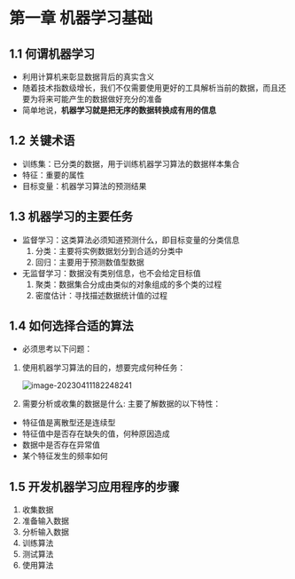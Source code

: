 # 第一章  机器学习基础
## 1.1 何谓机器学习
* 利用计算机来彰显数据背后的真实含义
* 随着技术指数级增长，我们不仅需要使用更好的工具解析当前的数据，而且还要为将来可能产生的数据做好充分的准备
* 简单地说，**机器学习就是把无序的数据转换成有用的信息**

## 1.2 关键术语
* 训练集：已分类的数据，用于训练机器学习算法的数据样本集合
* 特征：重要的属性
* 目标变量：机器学习算法的预测结果

## 1.3 机器学习的主要任务
* 监督学习：这类算法必须知道预测什么，即目标变量的分类信息
  1. 分类：主要将实例数据划分到合适的分类中
  2. 回归：主要用于预测数值型数据
* 无监督学习：数据没有类别信息，也不会给定目标值
  1. 聚类：数据集合分成由类似的对象组成的多个类的过程
  2. 密度估计：寻找描述数据统计值的过程

## 1.4 如何选择合适的算法
* 必须思考以下问题：
1. 使用机器学习算法的目的，想要完成何种任务：

   ![image-20230411182248241](assets/image-20230411182248241-16812085717681.png)

2. 需要分析或收集的数据是什么:
  主要了解数据的以下特性：
  * 特征值是离散型还是连续型
  * 特征值中是否存在缺失的值，何种原因造成
  * 数据中是否存在异常值
  * 某个特征发生的频率如何

## 1.5 开发机器学习应用程序的步骤
1. 收集数据
2. 准备输入数据
3. 分析输入数据
4. 训练算法
5. 测试算法
6. 使用算法
